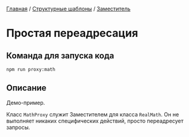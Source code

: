 [Главная](../../..) / [Структурные шаблоны](../..) / [Заместитель](..)

# Простая переадресация

## Команда для запуска кода

```
npm run proxy:math
```

## Описание

Демо-пример.

Класс `MathProxy` служит Заместителем для класса `RealMath`. Он не выполняет никаких специфических действий, просто переадресует запросы. 